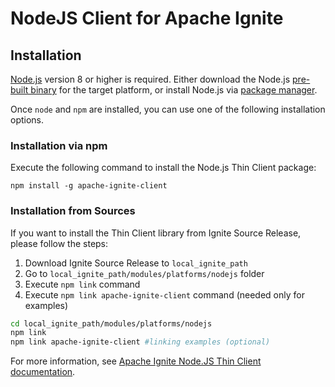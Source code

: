 # NodeJS Client for Apache Ignite #

## Installation ##

[Node.js](https://nodejs.org/en/) version 8 or higher is required. Either download the Node.js [pre-built binary](https://nodejs.org/en/download/) for the target platform, or install Node.js via [package manager](https://nodejs.org/en/download/package-manager).

Once `node` and `npm` are installed, you can use one of the following installation options.

### Installation via npm ###

Execute the following command to install the Node.js Thin Client package:

```
npm install -g apache-ignite-client
```

### Installation from Sources ###

If you want to install the Thin Client library from Ignite Source Release, please follow the steps:

1. Download Ignite Source Release to `local_ignite_path`
2. Go to `local_ignite_path/modules/platforms/nodejs` folder
3. Execute `npm link` command
4. Execute `npm link apache-ignite-client` command (needed only for examples)

```bash
cd local_ignite_path/modules/platforms/nodejs
npm link
npm link apache-ignite-client #linking examples (optional)
```

For more information, see [Apache Ignite Node.JS Thin Client documentation](https://apacheignite.readme.io/docs/nodejs-thin-client).
